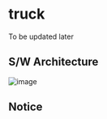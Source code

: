 # truck
To be updated later

## S/W Architecture
![image](https://github.com/AveesLab/scale_truck_control_carla/assets/101336421/264e922f-c849-4058-b777-41e61ac349cb)

## Notice